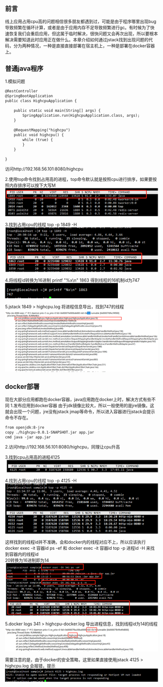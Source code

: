 ## 前言
线上应用占用cpu高的问题相信很多朋友都遇到过，可能是由于程序哪里出现bug导致频繁在循环计算，或者是由于应用内存不足导致频繁进行gc。有时候为了快速恢复我们会重启应用，但这属于临时解决，很快问题又会再次出现，所以要根本解决需要知道此时应用正在做什么。本章介绍如何通过jstack找到出现问题的代码，分为两种情况，一种是直接直接部署在宿主机上，一种是部署在docker容器上。

## 普通java程序
1.模拟问题
```
@RestController
@SpringBootApplication
public class HighcpuApplication {

    public static void main(String[] args) {
        SpringApplication.run(HighcpuApplication.class, args);
    }

    @RequestMapping("highcpu")
    public void highcpu() {
        while (true) {
        }
    }

}
```
访问http://192.168.56.101:8080/highcpu

2.使用top命令找到占用高的进程，top命令默认就是按照cpu进行排序，如果要按照内存排序可以按下大写M
![image](https://github.com/jmilktea/jmilktea/blob/master/%E8%A7%A3%E5%86%B3%E6%96%B9%E6%A1%88/images/javacpu100-1.png)

3.找到占用cpu的线程 top -p 1849 -H
![image](https://github.com/jmilktea/jmilktea/blob/master/%E8%A7%A3%E5%86%B3%E6%96%B9%E6%A1%88/images/javacpu100-2.png)

4.将线程id转换为16进制 printf "%x\n" 1863 得到线程的16机制id为747
![image](https://github.com/jmilktea/jmilktea/blob/master/%E8%A7%A3%E5%86%B3%E6%96%B9%E6%A1%88/images/javacpu100-3.png)

5.jstack 1849 > highcpu.log 将进程信息导出，找到747的线程
![image](https://github.com/jmilktea/jmilktea/blob/master/%E8%A7%A3%E5%86%B3%E6%96%B9%E6%A1%88/images/javacpu100-4.png)

## docker部署
现在大部分应用都跑在docker容器，java应用跑在docker上时，解决方式有些不同
1.发布应用到docker容器
由于jdk镜像比较大，所以一般使用的是jre镜像。这就会出现一个问题，jre没有jstack jmap等命令，所以进入容器进行jstack会提示命令不存在。
```
from openjdk:8-jre
copy ./highcpu-0.0.1-SNAPSHOT.jar app.jar
cmd java -jar app.jar
```

2.访问http://192.168.56.101:8080/highcpu，同理让cpu升高

3.找到cpu占用高的进程4125
![image](https://github.com/jmilktea/jmilktea/blob/master/%E8%A7%A3%E5%86%B3%E6%96%B9%E6%A1%88/images/javacpu100-5.png)

4.找到占用cpu的线程 top -p 4125 -H
![image](https://github.com/jmilktea/jmilktea/blob/master/%E8%A7%A3%E5%86%B3%E6%96%B9%E6%A1%88/images/javacpu100-6.png)

这样找到的线程id并不准确，会和docker内的线程对应不上，所以应该执行
docker exec -it 容器id ps -ef 和 docker exec -it 容器id top -p 进程id -H  来找到容器内的线程id  
20转换为16进制即为14
![image](https://github.com/jmilktea/jmilktea/blob/master/%E8%A7%A3%E5%86%B3%E6%96%B9%E6%A1%88/images/javacpu100-7.png)

5.docker logs 341 > highcpu-docker.log 导出进程信息，找到线程id为14的线程
![image](https://github.com/jmilktea/jmilktea/blob/master/%E8%A7%A3%E5%86%B3%E6%96%B9%E6%A1%88/images/javacpu100-8.png)

需要注意的是，由于docker的安全策略，这里如果直接使用jstack 4125 > highcpu.log 会报错，提示
![image](https://github.com/jmilktea/jmilktea/blob/master/%E8%A7%A3%E5%86%B3%E6%96%B9%E6%A1%88/images/javacpu100-9.png)
